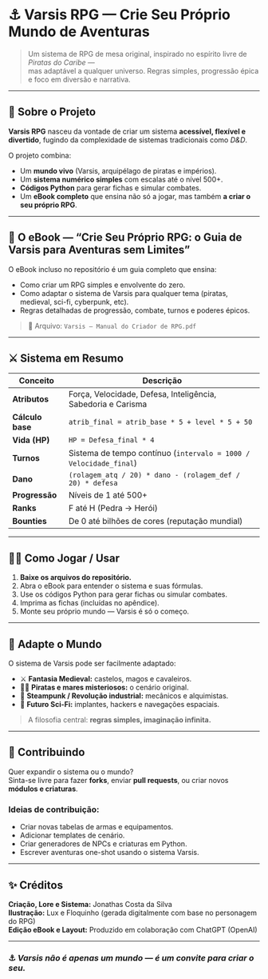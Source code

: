 # ⚓ Varsis RPG — Crie Seu Próprio Mundo de Aventuras

> Um sistema de RPG de mesa original, inspirado no espírito livre de *Piratas do Caribe* —  
> mas adaptável a qualquer universo. Regras simples, progressão épica e foco em diversão e narrativa.

---

## 🧭 Sobre o Projeto

**Varsis RPG** nasceu da vontade de criar um sistema **acessível, flexível e divertido**, fugindo da complexidade de sistemas tradicionais como *D&D*.

O projeto combina:
- Um **mundo vivo** (Varsis, arquipélago de piratas e impérios).
- Um **sistema numérico simples** com escalas até o nível 500+.
- **Códigos Python** para gerar fichas e simular combates.
- Um **eBook completo** que ensina não só a jogar, mas também **a criar o seu próprio RPG**.

---

## 📘 O eBook — “Crie Seu Próprio RPG: o Guia de Varsis para Aventuras sem Limites”

O eBook incluso no repositório é um guia completo que ensina:
- Como criar um RPG simples e envolvente do zero.  
- Como adaptar o sistema de Varsis para qualquer tema (piratas, medieval, sci-fi, cyberpunk, etc).  
- Regras detalhadas de progressão, combate, turnos e poderes épicos.  

> 📄 Arquivo: `Varsis — Manual do Criador de RPG.pdf`

---

## ⚔️ Sistema em Resumo

| Conceito | Descrição |
|-----------|------------|
| **Atributos** | Força, Velocidade, Defesa, Inteligência, Sabedoria e Carisma |
| **Cálculo base** | `atrib_final = atrib_base * 5 + level * 5 + 50` |
| **Vida (HP)** | `HP = Defesa_final * 4` |
| **Turnos** | Sistema de tempo contínuo (`intervalo = 1000 / Velocidade_final`) |
| **Dano** | `(rolagem_atq / 20) * dano - (rolagem_def / 20) * defesa` |
| **Progressão** | Níveis de 1 até 500+ |
| **Ranks** | F até H (Pedra → Herói) |
| **Bounties** | De 0 até bilhões de cores (reputação mundial) |

---

## 🧑‍💻 Como Jogar / Usar

1. **Baixe os arquivos do repositório.**
2. Abra o eBook para entender o sistema e suas fórmulas.
3. Use os códigos Python para gerar fichas ou simular combates.
4. Imprima as fichas (incluídas no apêndice).
5. Monte seu próprio mundo — Varsis é só o começo.

---

## 🌊 Adapte o Mundo

O sistema de Varsis pode ser facilmente adaptado:
- ⚔️ **Fantasia Medieval:** castelos, magos e cavaleiros.  
- 🏴‍☠️ **Piratas e mares misteriosos:** o cenário original.  
- 🔫 **Steampunk / Revolução industrial:** mecânicos e alquimistas.  
- 🚀 **Futuro Sci-Fi:** implantes, hackers e navegações espaciais.

> A filosofia central: **regras simples, imaginação infinita.**

---

## 🧩 Contribuindo

Quer expandir o sistema ou o mundo?  
Sinta-se livre para fazer **forks**, enviar **pull requests**, ou criar novos **módulos e criaturas**.

### Ideias de contribuição:
- Criar novas tabelas de armas e equipamentos.  
- Adicionar templates de cenário.  
- Criar generadores de NPCs e criaturas em Python.  
- Escrever aventuras one-shot usando o sistema Varsis.

---

## ✨ Créditos

**Criação, Lore e Sistema:** Jonathas Costa da Silva  
**Ilustração:** Lux e Floquinho (gerada digitalmente com base no personagem do RPG)  
**Edição eBook e Layout:** Produzido em colaboração com ChatGPT (OpenAI)

---

### ⚓ *Varsis não é apenas um mundo — é um convite para criar o seu.*

